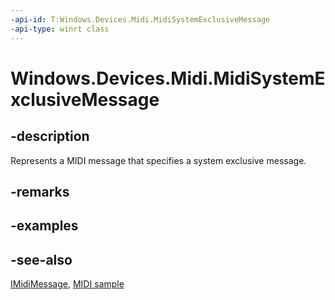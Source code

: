 ----api-id: T:Windows.Devices.Midi.MidiSystemExclusiveMessage
-api-type: winrt class
---<!-- Class syntax.public class MidiSystemExclusiveMessage : Windows.Devices.Midi.IMidiMessage--># Windows.Devices.Midi.MidiSystemExclusiveMessage## -descriptionRepresents a MIDI message that specifies a system exclusive message.## -remarks## -examples## -see-also[IMidiMessage](imidimessage.md), [MIDI  sample](http://go.microsoft.com/fwlink/p/?LinkID=394281)